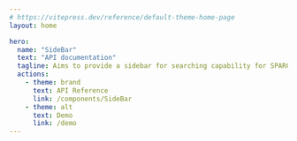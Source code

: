```yaml
---
# https://vitepress.dev/reference/default-theme-home-page
layout: home

hero:
  name: "SideBar"
  text: "API documentation"
  tagline: Aims to provide a sidebar for searching capability for SPARC portal.
  actions:
    - theme: brand
      text: API Reference
      link: /components/SideBar
    - theme: alt
      text: Demo
      link: /demo
---
```

